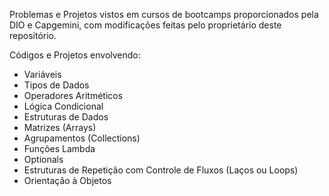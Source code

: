 Problemas e Projetos vistos em cursos de bootcamps proporcionados pela DIO e Capgemini, com modificações feitas pelo proprietário deste repositório.

Códigos e Projetos envolvendo:
- Variáveis
- Tipos de Dados
- Operadores Aritméticos 
- Lógica Condicional 
- Estruturas de Dados 
- Matrizes (Arrays)
- Agrupamentos (Collections)
- Funções Lambda
- Optionals
- Estruturas de Repetição com Controle de Fluxos (Laços ou Loops)
- Orientação à Objetos
